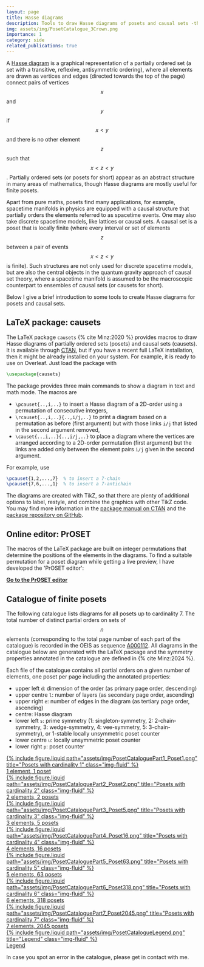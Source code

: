 ```yaml
---
layout: page
title: Hasse diagrams
description: Tools to draw Hasse diagrams of posets and causal sets -the LaTeX package causets, the PrOSET editor, and a catalogue of diagrams
img: assets/img/PosetCatalogue_3Crown.png
importance: 1
category: side
related_publications: true
---
```



A [Hasse diagram](https://en.wikipedia.org/wiki/Hasse_diagram) is a graphical representation of a partially ordered set (a set with a transitive, reflexive, antisymmetric ordering), where all elements are drawn as vertices and edges (directed towards the top of the page) connect pairs of vertices $$x$$ and $$y$$ if $$x < y$$ and there is no other element $$z$$ such that $$x < z < y$$.
Partially ordered sets (or posets for short) appear as an abstract structure in many areas of mathematics, though Hasse diagrams are mostly useful for finite posets.

Apart from pure maths, posets find many applications, for example, spacetime manifolds in physics are equipped with a causal structure that partially orders the elements referred to as spacetime events. 
One may also take discrete spacetime models, like lattices or causal sets. 
A causal set is a poset that is locally finite (where every interval or set of elements $$z$$ between a pair of events $$x < z < y$$ is finite).
Such structures are not only used for discrete spacetime models, but are also the central objects in the quantum gravity approach of causal set theory, where a spacetime manifold is assumed to be the macroscopic counterpart to ensembles of causal sets (or causets for short).

Below I give a brief introduction to some tools to create Hasse diagrams for posets and causal sets.


## LaTeX package: causets

The LaTeX package `causets` {% cite Minz:2020 %} provides macros to draw Hasse diagrams of partially ordered sets (posets) and causal sets (causets). It is available through [CTAN](https://ctan.org/pkg/causets), but if you have a recent full LaTeX installation, then it might be already installed on your system. 
For example, it is ready to use on Overleaf.
Just load the package with
```tex
\usepackage{causets}
```

The package provides three main commands to show a diagram in text and math mode.
The macros are 
- `\pcauset{..,i,..}` to insert a Hasse diagram of a 2D-order using a permutation of consecutive integers,
- `\rcauset{..,i,..}{..,i/j,..}` to print a diagram based on a permutation as before (first argument) but with those links `i/j` that listed in the second argument removed, 
- `\causet{..,i,..}{..,i/j,..}` to place a diagram where the vertices are arranged according to a 2D-order permutation (first argument) but the links are added only between the element pairs `i/j` given in the second argument. 

For example, use
```tex
\pcauset{1,2,...,7}  % to insert a 7-chain
\pcauset{7,6,...,1}  % to insert a 7-antichain
```

The diagrams are created with TikZ, so that there are plenty of additional options to label, restyle, and combine the graphics with other TikZ code.
You may find more information in the [package manual on CTAN](https://ctan.org/pkg/causets) and the [package repository on GitHub](https://github.com/c-minz/LaTeX-causets).


## Online editor: PrOSET

The macros of the LaTeX package are built on integer permutations that determine the positions of the elements in the diagrams. 
To find a suitable permutation for a poset diagram while getting a live preview, I have developed the 'PrOSET editor':

**[Go to the PrOSET editor](/assets/html/proset-editor.html)**


## Catalogue of finite posets

The following catalogue lists diagrams for all posets up to cardinality 7.
The total number of distinct partial orders on sets of $$n$$ elements (corresponding to the total page number of each part of the catalogue) is recorded in the OEIS as sequence [A000112](https://oeis.org/A000112).
All diagrams in the catalogue below are generated with the LaTeX package and the symmetry properties annotated in the catalogue are defined in {% cite Minz:2024 %}.

Each file of the catalogue contains all partial orders on a given number of elements, one poset per page including the annotated properties:
- upper left `d`: dimension of the order (as primary page order, descending)
- upper centre `l`: number of layers (as secondary page order, ascending)
- upper right `e`: number of edges in the diagram (as tertiary page order, ascending)
- centre: Hasse diagram
- lower left `s`: prime symmetry (1: singleton-symmetry, 2: 2-chain-symmetry, 3: wedge-symmetry, 4: vee-symmetry, 5: 3-chain-symmetry), 
  or 1-stable locally unsymmetric poset counter
- lower centre `u`: locally unsymmetric poset counter
- lower right `p`: poset counter

<p>
<div class="container">
<div class="row row-cols-1 row-cols-sm-2 row-cols-md-3 row-cols-lg-4">
  <div class="col">
    <a href="/assets/pdf/PosetCataloguePart1.pdf">
      <div class="card h-100 hoverable">
        {% include figure.liquid path="assets/img/PosetCataloguePart1_Poset1.png" title="Posets with cardinality 1" class="img-fluid" %}
        <div class="card-body">1&nbsp;element, 1&nbsp;poset</div>
      </div>
    </a>
  </div>
  <div class="col">
    <a href="/assets/pdf/PosetCataloguePart2.pdf">
      <div class="card h-100 hoverable">
        {% include figure.liquid path="assets/img/PosetCataloguePart2_Poset2.png" title="Posets with cardinality 2" class="img-fluid" %}
        <div class="card-body">2&nbsp;elements, 2&nbsp;posets</div>
      </div>
    </a>
  </div>
  <div class="col">
    <a href="/assets/pdf/PosetCataloguePart3.pdf">
      <div class="card h-100 hoverable">
        {% include figure.liquid path="assets/img/PosetCataloguePart3_Poset5.png" title="Posets with cardinality 3" class="img-fluid" %}
        <div class="card-body">3&nbsp;elements, 5&nbsp;posets</div>
      </div>
    </a>
  </div>
  <div class="col">
    <a href="/assets/pdf/PosetCataloguePart4.pdf">
      <div class="card h-100 hoverable">
        {% include figure.liquid path="assets/img/PosetCataloguePart4_Poset16.png" title="Posets with cardinality 4" class="img-fluid" %}
        <div class="card-body">4&nbsp;elements, 16&nbsp;posets</div>
      </div>
    </a>
  </div>
  <div class="col">
    <a href="/assets/pdf/PosetCataloguePart5.pdf">
      <div class="card h-100 hoverable">
        {% include figure.liquid path="assets/img/PosetCataloguePart5_Poset63.png" title="Posets with cardinality 5" class="img-fluid" %}
        <div class="card-body">5&nbsp;elements, 63&nbsp;posets</div>
      </div>
    </a>
  </div>
  <div class="col">
    <a href="/assets/pdf/PosetCataloguePart6.pdf">
      <div class="card h-100 hoverable">
        {% include figure.liquid path="assets/img/PosetCataloguePart6_Poset318.png" title="Posets with cardinality 6" class="img-fluid" %}
        <div class="card-body">6&nbsp;elements, 318&nbsp;posets</div>
      </div>
    </a>
  </div>
  <div class="col">
    <a href="/assets/pdf/PosetCataloguePart7.pdf">
      <div class="card h-100 hoverable">
        {% include figure.liquid path="assets/img/PosetCataloguePart7_Poset2045.png" title="Posets with cardinality 7" class="img-fluid" %}
        <div class="card-body">7&nbsp;elements, 2045&nbsp;posets</div>
      </div>
    </a>
  </div>
  <div class="col">
    <a href="/assets/pdf/PosetCatalogueLegend.pdf">
      <div class="card h-100 hoverable">
        {% include figure.liquid path="assets/img/PosetCatalogueLegend.png" title="Legend" class="img-fluid" %}
        <div class="card-body">Legend</div>
      </div>
    </a>
  </div>
</div>
</div>
</p>

In case you spot an error in the catalogue, please get in contact with me. 

